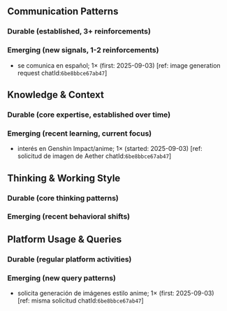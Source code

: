## Communication Patterns
### Durable (established, 3+ reinforcements)

### Emerging (new signals, 1-2 reinforcements)
- se comunica en español; 1× (first: 2025-09-03) [ref: image generation request chatId:`6be8bbce67ab47`]

## Knowledge & Context
### Durable (core expertise, established over time)

### Emerging (recent learning, current focus)
- interés en Genshin Impact/anime; 1× (started: 2025-09-03) [ref: solicitud de imagen de Aether chatId:`6be8bbce67ab47`]

## Thinking & Working Style
### Durable (core thinking patterns)

### Emerging (recent behavioral shifts)

## Platform Usage & Queries
### Durable (regular platform activities)

### Emerging (new query patterns)
- solicita generación de imágenes estilo anime; 1× (first: 2025-09-03) [ref: misma solicitud chatId:`6be8bbce67ab47`]